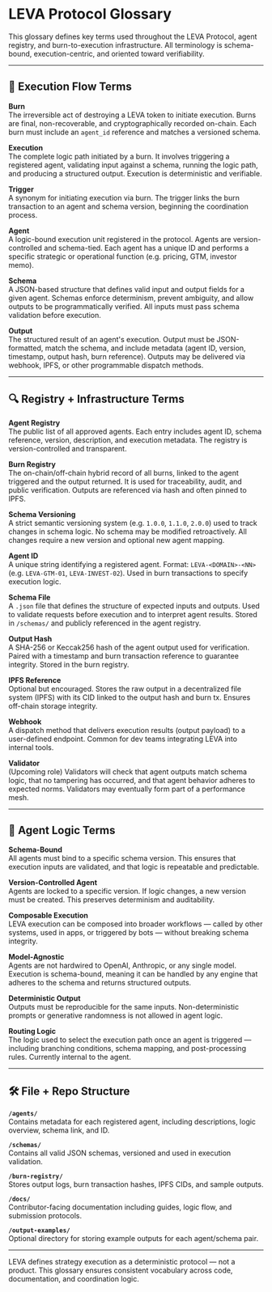 # LEVA Protocol Glossary

This glossary defines key terms used throughout the LEVA Protocol, agent registry, and burn-to-execution infrastructure. All terminology is schema-bound, execution-centric, and oriented toward verifiability.

---

## 🔁 Execution Flow Terms

**Burn**  
The irreversible act of destroying a LEVA token to initiate execution. Burns are final, non-recoverable, and cryptographically recorded on-chain. Each burn must include an `agent_id` reference and matches a versioned schema.

**Execution**  
The complete logic path initiated by a burn. It involves triggering a registered agent, validating input against a schema, running the logic path, and producing a structured output. Execution is deterministic and verifiable.

**Trigger**  
A synonym for initiating execution via burn. The trigger links the burn transaction to an agent and schema version, beginning the coordination process.

**Agent**  
A logic-bound execution unit registered in the protocol. Agents are version-controlled and schema-tied. Each agent has a unique ID and performs a specific strategic or operational function (e.g. pricing, GTM, investor memo).

**Schema**  
A JSON-based structure that defines valid input and output fields for a given agent. Schemas enforce determinism, prevent ambiguity, and allow outputs to be programmatically verified. All inputs must pass schema validation before execution.

**Output**  
The structured result of an agent's execution. Output must be JSON-formatted, match the schema, and include metadata (agent ID, version, timestamp, output hash, burn reference). Outputs may be delivered via webhook, IPFS, or other programmable dispatch methods.

---

## 🔍 Registry + Infrastructure Terms

**Agent Registry**  
The public list of all approved agents. Each entry includes agent ID, schema reference, version, description, and execution metadata. The registry is version-controlled and transparent.

**Burn Registry**  
The on-chain/off-chain hybrid record of all burns, linked to the agent triggered and the output returned. It is used for traceability, audit, and public verification. Outputs are referenced via hash and often pinned to IPFS.

**Schema Versioning**  
A strict semantic versioning system (e.g. `1.0.0`, `1.1.0`, `2.0.0`) used to track changes in schema logic. No schema may be modified retroactively. All changes require a new version and optional new agent mapping.

**Agent ID**  
A unique string identifying a registered agent. Format: `LEVA-<DOMAIN>-<NN>` (e.g. `LEVA-GTM-01`, `LEVA-INVEST-02`). Used in burn transactions to specify execution logic.

**Schema File**  
A `.json` file that defines the structure of expected inputs and outputs. Used to validate requests before execution and to interpret agent results. Stored in `/schemas/` and publicly referenced in the agent registry.

**Output Hash**  
A SHA-256 or Keccak256 hash of the agent output used for verification. Paired with a timestamp and burn transaction reference to guarantee integrity. Stored in the burn registry.

**IPFS Reference**  
Optional but encouraged. Stores the raw output in a decentralized file system (IPFS) with its CID linked to the output hash and burn tx. Ensures off-chain storage integrity.

**Webhook**  
A dispatch method that delivers execution results (output payload) to a user-defined endpoint. Common for dev teams integrating LEVA into internal tools.

**Validator**  
(Upcoming role) Validators will check that agent outputs match schema logic, that no tampering has occurred, and that agent behavior adheres to expected norms. Validators may eventually form part of a performance mesh.

---

## 🧠 Agent Logic Terms

**Schema-Bound**  
All agents must bind to a specific schema version. This ensures that execution inputs are validated, and that logic is repeatable and predictable.

**Version-Controlled Agent**  
Agents are locked to a specific version. If logic changes, a new version must be created. This preserves determinism and auditability.

**Composable Execution**  
LEVA execution can be composed into broader workflows — called by other systems, used in apps, or triggered by bots — without breaking schema integrity.

**Model-Agnostic**  
Agents are not hardwired to OpenAI, Anthropic, or any single model. Execution is schema-bound, meaning it can be handled by any engine that adheres to the schema and returns structured outputs.

**Deterministic Output**  
Outputs must be reproducible for the same inputs. Non-deterministic prompts or generative randomness is not allowed in agent logic.

**Routing Logic**  
The logic used to select the execution path once an agent is triggered — including branching conditions, schema mapping, and post-processing rules. Currently internal to the agent.

---

## 🛠 File + Repo Structure

**`/agents/`**  
Contains metadata for each registered agent, including descriptions, logic overview, schema link, and ID.

**`/schemas/`**  
Contains all valid JSON schemas, versioned and used in execution validation.

**`/burn-registry/`**  
Stores output logs, burn transaction hashes, IPFS CIDs, and sample outputs.

**`/docs/`**  
Contributor-facing documentation including guides, logic flow, and submission protocols.

**`/output-examples/`**  
Optional directory for storing example outputs for each agent/schema pair.

---

LEVA defines strategy execution as a deterministic protocol — not a product. This glossary ensures consistent vocabulary across code, documentation, and coordination logic.
